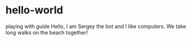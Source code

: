 # hello-world
playing with guide
Hello, I am Sergey the bot and I like computers. We take long walks on the beach together!
